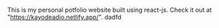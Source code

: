 This is my personal potfolio website built using react-js.
Check it out at "https://kayodeadio.netlify.app/".
dadfd
